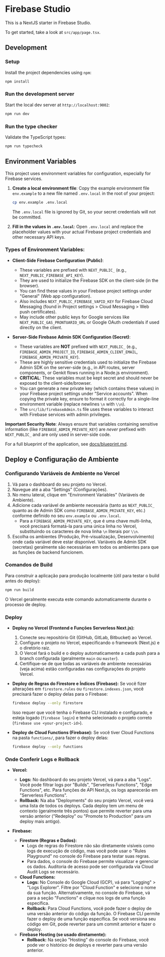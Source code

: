 # Firebase Studio

This is a NextJS starter in Firebase Studio.

To get started, take a look at `src/app/page.tsx`.

## Development

### Setup

Install the project dependencies using `npm`:

```bash
npm install
```

### Run the development server

Start the local dev server at `http://localhost:9002`:

```bash
npm run dev
```

### Run the type checker

Validate the TypeScript types:

```bash
npm run typecheck
```

## Environment Variables

This project uses environment variables for configuration, especially for Firebase services.

1.  **Create a local environment file**:
    Copy the example environment file `env.example` to a new file named `.env.local` in the root of your project:
    ```bash
    cp env.example .env.local
    ```
    The `.env.local` file is ignored by Git, so your secret credentials will not be committed.

2.  **Fill in the values in `.env.local`**:
    Open `.env.local` and replace the placeholder values with your actual Firebase project credentials and other necessary API keys.

### Types of Environment Variables:

*   **Client-Side Firebase Configuration (Public)**:
    *   These variables are prefixed with `NEXT_PUBLIC_` (e.g., `NEXT_PUBLIC_FIREBASE_API_KEY`).
    *   They are used to initialize the Firebase SDK on the client-side (in the browser).
    *   You can find these values in your Firebase project settings under "General" (Web app configuration).
    *   Also includes `NEXT_PUBLIC_FIREBASE_VAPID_KEY` for Firebase Cloud Messaging (found in Project settings > Cloud Messaging > Web push certificates).
    *   May include other public keys for Google services like `NEXT_PUBLIC_GAS_PRONTUARIO_URL` or Google OAuth credentials if used directly on the client.

*   **Server-Side Firebase Admin SDK Configuration (Secret)**:
    *   These variables are **NOT** prefixed with `NEXT_PUBLIC_` (e.g., `FIREBASE_ADMIN_PROJECT_ID`, `FIREBASE_ADMIN_CLIENT_EMAIL`, `FIREBASE_ADMIN_PRIVATE_KEY`).
    *   These are highly sensitive credentials used to initialize the Firebase Admin SDK on the server-side (e.g., in API routes, server components, or Genkit flows running in a Node.js environment).
    *   **CRITICAL**: These variables must be kept secret and should never be exposed to the client-side/browser.
    *   You can generate a new private key (which contains these values) in your Firebase project settings under "Service accounts". When copying the private key, ensure to format it correctly for a single-line environment variable (replace newlines `\n` with `\\n`).
    *   The `src/lib/firebaseAdmin.ts` file uses these variables to interact with Firebase services with admin privileges.

**Important Security Note**: Always ensure that variables containing sensitive information (like `FIREBASE_ADMIN_PRIVATE_KEY`) are *never* prefixed with `NEXT_PUBLIC_` and are only used in server-side code.

For a full blueprint of the application, see [docs/blueprint.md](docs/blueprint.md).

## Deploy e Configuração de Ambiente

### Configurando Variáveis de Ambiente no Vercel

1.  Vá para o dashboard do seu projeto no Vercel.
2.  Navegue até a aba "Settings" (Configurações).
3.  No menu lateral, clique em "Environment Variables" (Variáveis de Ambiente).
4.  Adicione cada variável de ambiente necessária (tanto as `NEXT_PUBLIC_` quanto as de Admin SDK como `FIREBASE_ADMIN_PRIVATE_KEY`, etc.) conforme definido no seu `env.example` ou `.env.local`.
    *   Para a `FIREBASE_ADMIN_PRIVATE_KEY`, que é uma chave multi-linha, você precisará formatá-la para uma única linha no Vercel, substituindo os caracteres de nova linha `\n` literais por `\\n`.
5.  Escolha os ambientes (Produção, Pré-visualização, Desenvolvimento) onde cada variável deve estar disponível. Variáveis de Admin SDK (secretas) geralmente são necessárias em todos os ambientes para que as funções de backend funcionem.

### Comandos de Build

Para construir a aplicação para produção localmente (útil para testar o build antes do deploy):

```bash
npm run build
```

O Vercel geralmente executa este comando automaticamente durante o processo de deploy.

### Deploy

*   **Deploy no Vercel (Frontend e Funções Serverless Next.js):**
    1.  Conecte seu repositório Git (GitHub, GitLab, Bitbucket) ao Vercel.
    2.  Configure o projeto no Vercel, especificando o framework (Next.js) e o diretório raiz.
    3.  O Vercel fará o build e o deploy automaticamente a cada push para a branch configurada (geralmente `main` ou `master`).
    4.  Certifique-se de que todas as variáveis de ambiente necessárias (veja acima) estão configuradas nas configurações do projeto Vercel.

*   **Deploy de Regras do Firestore e Índices (Firebase):**
    Se você fizer alterações em `firestore.rules` ou `firestore.indexes.json`, você precisará fazer o deploy delas para o Firebase:
    ```bash
    firebase deploy --only firestore
    ```
    Isso requer que você tenha o Firebase CLI instalado e configurado, e esteja logado (`firebase login`) e tenha selecionado o projeto correto (`firebase use <your-project-id>`).

*   **Deploy de Cloud Functions (Firebase):**
    Se você tiver Cloud Functions na pasta `functions/`, para fazer o deploy delas:
    ```bash
    firebase deploy --only functions
    ```

### Onde Conferir Logs e Rollback

*   **Vercel:**
    *   **Logs:** No dashboard do seu projeto Vercel, vá para a aba "Logs". Você pode filtrar logs por "Builds", "Serverless Functions", "Edge Functions", etc. Para funções de API Next.js, os logs aparecerão em "Serverless Functions".
    *   **Rollback:** Na aba "Deployments" do seu projeto Vercel, você verá uma lista de todos os deploys. Cada deploy tem um menu de contexto (geralmente três pontos) que permite reverter para uma versão anterior ("Redeploy" ou "Promote to Production" para um deploy mais antigo).

*   **Firebase:**
    *   **Firestore (Regras e Dados):**
        *   Logs de regras do Firestore não são diretamente visíveis como logs de execução de código, mas você pode usar o "Rules Playground" no console do Firebase para testar suas regras.
        *   Para dados, o console do Firebase permite visualizar e gerenciar os dados. Auditoria de acesso pode ser configurada via Cloud Audit Logs se necessário.
    *   **Cloud Functions:**
        *   **Logs:** No Console do Google Cloud (GCP), vá para "Logging" > "Logs Explorer". Filtre por "Cloud Function" e selecione o nome da sua função. Alternativamente, no console do Firebase, vá para a seção "Functions" e clique nos logs de uma função específica.
        *   **Rollback:** Para Cloud Functions, você pode fazer o deploy de uma versão anterior do código da função. O Firebase CLI permite fazer o deploy de uma função específica. Se você versiona seu código em Git, pode reverter para um commit anterior e fazer o deploy.
    *   **Firebase Hosting (se usado diretamente):**
        *   **Rollback:** Na seção "Hosting" do console do Firebase, você pode ver o histórico de deploys e reverter para uma versão anterior.
